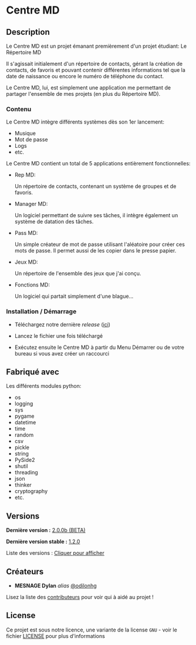 # Centre MD

## Description

Le Centre MD est un projet émanant premièrement d'un projet étudiant:
Le Répertoire MD

Il s'agissait initialement d'un répertoire de contacts,
gérant la création de contacts, de favoris et pouvant contenir
différentes informations tel que la date de naissance ou encore
le numéro de téléphone du contact.

Le Centre MD, lui, est simplement une application me permettant
de partager l'ensemble de mes projets (en plus du Répertoire MD).

### Contenu

Le Centre MD intègre différents systèmes
dès son 1er lancement:

* Musique
* Mot de passe
* Logs
* etc.

Le Centre MD contient un total de
5 applications entièrement fonctionnelles:

- Rep MD:

	Un répertoire de contacts,
	contenant un système de groupes
	et de favoris.

- Manager MD:

	Un logiciel permettant de suivre
	ses tâches, il intègre également
	un système de datation des tâches.

- Pass MD:

	Un simple créateur de mot de passe
	utilisant l'aléatoire pour créer
	ces mots de passe.
	Il permet aussi de les copier
	dans le presse papier.

- Jeux MD:

	Un répertoire de l'ensemble
	des jeux que j'ai conçu.

- Fonctions MD:

	Un logiciel qui partait simplement
	d'une blague...

### Installation / Démarrage

- Téléchargez notre dernière _release_ ([ici](https://github.com/odilonhg/Centre-MD/releases/download/v1.2.0/CentreMD_v2.0.0b_Installer.exe))

- Lancez le fichier une fois téléchargé

- Exécutez ensuite le Centre MD à partir
  du Menu Démarrer ou de votre bureau
  si vous avez créer un raccourci

## Fabriqué avec

Les différents modules python:

* os
* logging
* sys
* pygame
* datetime
* time
* random
* csv
* pickle
* string
* PySide2
* shutil
* threading
* json
* thinker
* cryptography
* etc.

## Versions
**Dernière version :** [2.0.0b (BETA)](https://github.com/odilonhg/Centre-MD/releases/tag/v2.0.0b)

**Dernière version stable :** [1.2.0](https://github.com/odilonhg/Centre-MD/releases/tag/v1.2.0)

Liste des versions : [Cliquer pour afficher](https://github.com/odilonhg/Centre-MD/tags)

## Créateurs
* **MESNAGE Dylan** _alias_ [@odilonhg](https://github.com/odilonhg)

Lisez la liste des [contributeurs](https://github.com/odilonhg/Centre-MD/contributors) pour voir qui à aidé au projet !

## License

Ce projet est sous notre licence, une variante de la license ``GNU`` - voir le fichier [LICENSE](LICENSE.txt) pour plus d'informations
